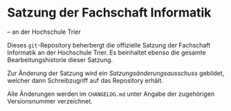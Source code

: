 # Satzung der Fachschaft Informatik
– an der Hochschule Trier

Dieses `git`-Repository beherbergt die offizielle Satzung der Fachschaft
Informatik an der Hochschule Trier. Es beinhaltet ebenso die gesamte
Bearbeitungshistorie dieser Satzung.

Zur Änderung der Satzung wird ein *Satzungsänderungsausschuss* gebildet,
welcher dann Schreibzugriff auf das Repository erhält.

Alle Änderungen werden im `CHANGELOG.md` unter Angabe der zugehörigen
Versionsnummer verzeichnet.

